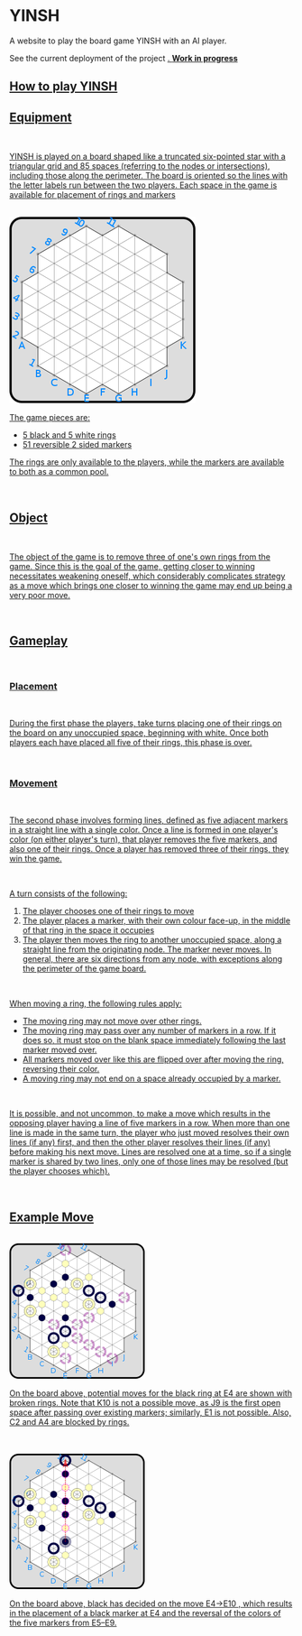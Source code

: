 # YINSH
A website to play the board game YINSH with an AI player.

See the current deployment of the project <a href = 'https://antondavidouski.github.io/YINSH/website/index.html' alt = 'here'>. **Work in progress**

<h2> How to play YINSH
<h2>
            Equipment
        </h2>
        <div class = "ruleDescription">
        <br>
        <p>YINSH is played on a board shaped like a truncated six-pointed star with a triangular grid and 85 spaces (referring to the nodes or intersections), including those along the perimeter. The board is oriented so the lines with the letter labels run between the two players. Each space in the game is available for placement of rings and markers</p>
        <br>
        <img src = "website/img/emptyBoard.png" class = "center" alt = "board">
        <br>
        <p>The game pieces are:</p>
        <ul>
            <li>5 black and 5 white rings</li>
            <li>51 reversible 2 sided markers</li>
        </ul>
        <p>The rings are only available to the players, while the markers are available to both as a common pool.</p>
        </div>
        <br>
        <h2>
            Object
        </h2>
        <div class = "ruleDescription">
        <br>
        <p>The object of the game is to remove three of one's own rings from the game. Since this is the goal of the game, getting closer to winning necessitates weakening oneself, which considerably complicates strategy as a move which brings one closer to winning the game may end up being a very poor move. </p>
        </div>
        <br>
        <h2>
            Gameplay
        </h2>
        <div class = "ruleDescription">
        <br>
        <h3>
            Placement
        </h3>
        <br>
            <p>During the first phase the players, take turns placing one of their rings on the board on any unoccupied space, beginning with white. Once both players each have placed all five of their rings, this phase is over. </p>
            <br>
        <h3>
            Movement
        </h3>
        <br>
        <p>The second phase involves forming lines, defined as five adjacent markers in a straight line with a single color. Once a line is formed in one player's color (on either player's turn), that player removes the five markers, and also one of their rings. Once a player has removed three of their rings, they win the game. </p>
        <br>
        <p>A turn consists of the following:</p>
        <ol>
            <li>The player chooses one of their rings to move</li>
            <li>The player places a marker, with their own colour face-up, in the middle of that ring in the space it occupies</li>
            <li>The player then moves the ring to another unoccupied space, along a straight line from the originating node. The marker never moves. In general, there are six directions from any node, with exceptions along the perimeter of the game board.</li>
        </ol>
        <br>
        <p>When moving a ring, the following rules apply:</p>
        <ul>
            <li>The moving ring may not move over other rings.</li>
            <li>The moving ring may pass over any number of markers in a row. If it does so, it must stop on the blank space immediately following the last marker moved over. </li>
            <li>All markers moved over like this are flipped over after moving the ring, reversing their color.</li>
            <li>A moving ring may not end on a space already occupied by a marker.</li>
        </ul>
        <br>
        <p>It is possible, and not uncommon, to make a move which results in the opposing player having a line of five markers in a row. When more than one line is made in the same turn, the player who just moved resolves their own lines (if any) first, and then the other player resolves their lines (if any) before making his next move. Lines are resolved one at a time, so if a single marker is shared by two lines, only one of those lines may be resolved (but the player chooses which). </p>
        </div>
        <br>
        <h2>
            Example Move
        </h2>
        <div class = "ruleDescription">
        <br>
        <img src = "website/img/boardBeforeMove.png" class = "center2" alt = "example move">
        <br>
        <p>On the board above, potential moves for the black ring at E4 are shown with broken rings. Note that K10 is not a possible move, as J9 is the first open space after passing over existing markers; similarly, E1 is not possible. Also, C2 and A4 are blocked by rings. </p>
        <br>
        <br>
        <img src = "website/img/boardAfterMove.png" class = "center2" alt = "example move">
        <br>
        <p>On the board above, black has decided on the move E4→E10 , which results in the placement of a black marker at E4 and the reversal of the colors of the five markers from E5–E9. </p>
        <br>
        <br>
        <br>
        <br>
        <br>
    </div>
